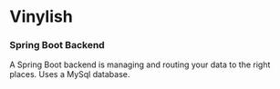 # Vinylish

### Spring Boot Backend
A Spring Boot backend is managing and routing your data to the right places.
Uses a MySql database.